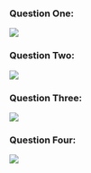 
### Question One:

![](Pasted%20image%2020241029143342.png)
### Question Two:

![](Pasted%20image%2020241029143405.png)

### Question Three:

![](Pasted%20image%2020241029143425.png)

### Question Four:

![](Pasted%20image%2020241029143445.png)